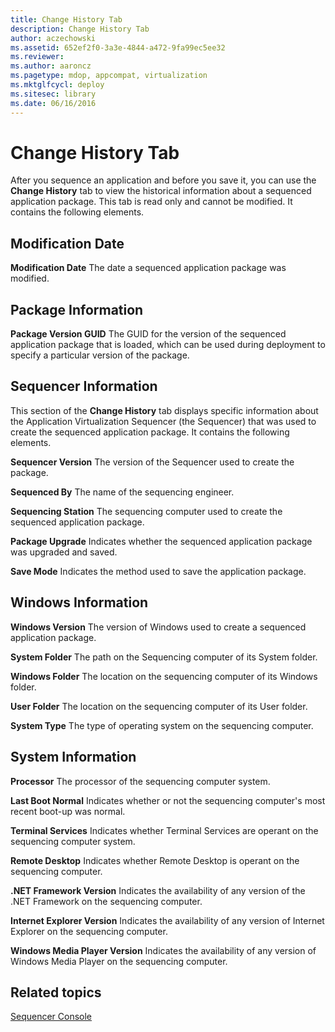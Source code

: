 ```yaml
---
title: Change History Tab
description: Change History Tab
author: aczechowski
ms.assetid: 652ef2f0-3a3e-4844-a472-9fa99ec5ee32
ms.reviewer:
ms.author: aaroncz
ms.pagetype: mdop, appcompat, virtualization
ms.mktglfcycl: deploy
ms.sitesec: library
ms.date: 06/16/2016
---
```



# Change History Tab


After you sequence an application and before you save it, you can use the **Change History** tab to view the historical information about a sequenced application package. This tab is read only and cannot be modified. It contains the following elements.

## Modification Date


<a href="" id="modification-date"></a>**Modification Date**
The date a sequenced application package was modified.

## Package Information


<a href="" id="package-version-guid"></a>**Package Version GUID**
The GUID for the version of the sequenced application package that is loaded, which can be used during deployment to specify a particular version of the package.

## Sequencer Information


This section of the **Change History** tab displays specific information about the Application Virtualization Sequencer (the Sequencer) that was used to create the sequenced application package. It contains the following elements.

<a href="" id="sequencer-version"></a>**Sequencer Version**
The version of the Sequencer used to create the package.

<a href="" id="sequenced-by"></a>**Sequenced By**
The name of the sequencing engineer.

<a href="" id="sequencing-station"></a>**Sequencing Station**
The sequencing computer used to create the sequenced application package.

<a href="" id="package-upgrade"></a>**Package Upgrade**
Indicates whether the sequenced application package was upgraded and saved.

<a href="" id="save-mode"></a>**Save Mode**
Indicates the method used to save the application package.

## Windows Information


<a href="" id="windows-version"></a>**Windows Version**
The version of Windows used to create a sequenced application package.

<a href="" id="system-folder"></a>**System Folder**
The path on the Sequencing computer of its System folder.

<a href="" id="windows-folder"></a>**Windows Folder**
The location on the sequencing computer of its Windows folder.

<a href="" id="user-folder"></a>**User Folder**
The location on the sequencing computer of its User folder.

<a href="" id="system-type"></a>**System Type**
The type of operating system on the sequencing computer.

## System Information


<a href="" id="processor"></a>**Processor**
The processor of the sequencing computer system.

<a href="" id="last-boot-normal"></a>**Last Boot Normal**
Indicates whether or not the sequencing computer's most recent boot-up was normal.

<a href="" id="terminal-services"></a>**Terminal Services**
Indicates whether Terminal Services are operant on the sequencing computer system.

<a href="" id="remote-desktop"></a>**Remote Desktop**
Indicates whether Remote Desktop is operant on the sequencing computer.

<a href="" id="-net-framework-version"></a>**.NET Framework Version**
Indicates the availability of any version of the .NET Framework on the sequencing computer.

<a href="" id="internet-explorer-version"></a>**Internet Explorer Version**
Indicates the availability of any version of Internet Explorer on the sequencing computer.

<a href="" id="windows-media-player-version"></a>**Windows Media Player Version**
Indicates the availability of any version of Windows Media Player on the sequencing computer.

## Related topics


[Sequencer Console](sequencer-console.md)

 

 





